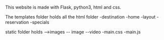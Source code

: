 This website is made with Flask, python3, html and css.

The templates folder holds all the html folder
-destination
-home
-layout
-reservation
-specials

static folder holds 
-->images
-- image
--video
-main.css
-main.js